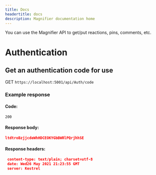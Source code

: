 ```yaml
---
title: Docs
headertitle: docs
description: Magnifier documentation home
---
```

You can use the Magnifier API to get/put reactions, pins, comments, etc.

# Authentication

## Get an authentication code for use

GET `https://localhost:5001/api/Auth/code`

### Example response

#### Code:

`200`

#### Response body:

```json
ltdtroBzjjcdeWhHDCEOKYGbBWRlPQrjhhSE
```

#### Response headers:

```json
 content-type: text/plain; charset=utf-8 
 date: Wed26 May 2021 21:23:55 GMT 
 server: Kestrel 
```
